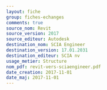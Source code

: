 ```yaml
---
layout: fiche
group: fiches-echanges
comments: true
source_nom: Revit
source_version: 2017
source_editeur: Autodesk
destination_nom: SCIA Engineer
destination_version: 17.01.2031
destination_editeur: SCIA nv
usage_metier: Structure
nom_pdf: revit-vers-sciaengineer.pdf
date_creation: 2017-11-01
date_maj: 2017-11-01
---
```

